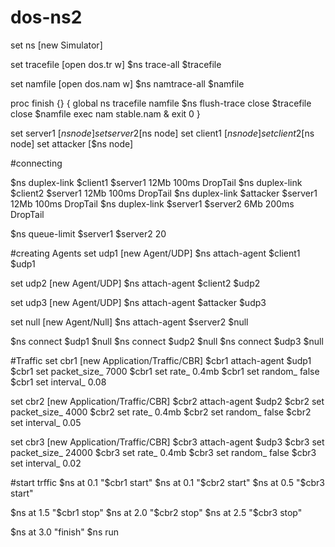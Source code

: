 # dos-ns2
set ns [new Simulator]


set tracefile [open dos.tr w]
$ns trace-all $tracefile

set namfile [open dos.nam w]
$ns namtrace-all $namfile


proc finish {} {
global ns tracefile namfile
$ns flush-trace
close $tracefile
close $namfile
exec nam stable.nam &
exit 0
}




set server1 [$ns node]
set server2 [$ns node]
set client1 [$ns node]
set client2 [$ns node]
set attacker [$ns node]




#connecting

$ns duplex-link $client1 $server1 12Mb 100ms DropTail
$ns duplex-link $client2 $server1 12Mb 100ms DropTail
$ns duplex-link $attacker $server1 12Mb 100ms DropTail
$ns duplex-link $server1 $server2 6Mb 200ms DropTail


$ns queue-limit $server1 $server2 20

#creating Agents
set udp1 [new Agent/UDP]
$ns attach-agent $client1 $udp1

set udp2 [new Agent/UDP]
$ns attach-agent $client2 $udp2

set udp3 [new Agent/UDP]
$ns attach-agent $attacker $udp3


set null [new Agent/Null]
$ns attach-agent $server2 $null

$ns connect $udp1 $null
$ns connect $udp2 $null
$ns connect $udp3 $null



#Traffic
set cbr1 [new Application/Traffic/CBR]
$cbr1 attach-agent $udp1
$cbr1 set packet_size_ 7000
$cbr1 set rate_ 0.4mb
$cbr1 set random_ false
$cbr1 set interval_ 0.08

set cbr2 [new Application/Traffic/CBR]
$cbr2 attach-agent $udp2
$cbr2 set packet_size_ 4000
$cbr2 set rate_ 0.4mb
$cbr2 set random_ false
$cbr2 set interval_ 0.05

set cbr3 [new Application/Traffic/CBR]
$cbr3 attach-agent $udp3
$cbr3 set packet_size_ 24000
$cbr3 set rate_ 0.4mb
$cbr3 set random_ false
$cbr3 set interval_ 0.02



#start trffic
$ns at 0.1 "$cbr1 start"
$ns at 0.1 "$cbr2 start"
$ns at 0.5 "$cbr3 start"

$ns at 1.5 "$cbr1 stop"
$ns at 2.0 "$cbr2 stop"
$ns at 2.5 "$cbr3 stop"


$ns at 3.0 "finish"
$ns run
